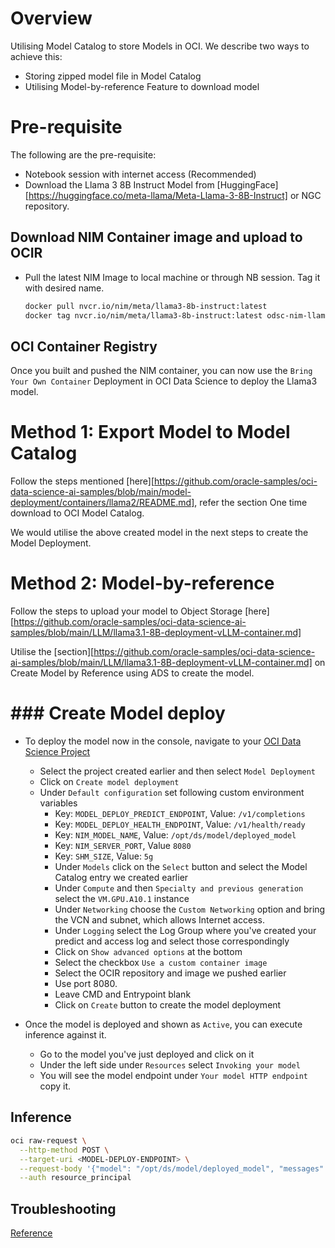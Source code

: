 # Overview

Utilising Model Catalog to store Models in OCI. We describe two ways to achieve this: 

* Storing zipped model file in Model Catalog
* Utilising Model-by-reference Feature to download model

# Pre-requisite

The following are the pre-requisite:
* Notebook session with internet access (Recommended)
* Download the Llama 3 8B Instruct Model from [HuggingFace][https://huggingface.co/meta-llama/Meta-Llama-3-8B-Instruct] or NGC repository.

## Download NIM Container image and upload to OCIR
* Pull the latest NIM Image to local machine or through NB session. Tag it with desired name.
    ```bash
    docker pull nvcr.io/nim/meta/llama3-8b-instruct:latest
    docker tag nvcr.io/nim/meta/llama3-8b-instruct:latest odsc-nim-llama3:latest 
    ```
## OCI Container Registry

Once you built and pushed the NIM container, you can now use the `Bring Your Own Container` Deployment in OCI Data Science to deploy the Llama3 model.

# Method 1: Export Model to Model Catalog

Follow the steps mentioned [here][https://github.com/oracle-samples/oci-data-science-ai-samples/blob/main/model-deployment/containers/llama2/README.md], refer the section One time download to OCI Model Catalog. 

We would utilise the above created model in the next steps to create the Model Deployment. 

# Method 2: Model-by-reference

Follow the steps to upload your model to Object Storage [here][https://github.com/oracle-samples/oci-data-science-ai-samples/blob/main/LLM/llama3.1-8B-deployment-vLLM-container.md]

Utilise the [section][https://github.com/oracle-samples/oci-data-science-ai-samples/blob/main/LLM/llama3.1-8B-deployment-vLLM-container.md] on Create Model by Reference using ADS to create the model.

# ### Create Model deploy

* To deploy the model now in the console, navigate to your [OCI Data Science Project](https://cloud.oracle.com/data-science/project)
    * Select the project created earlier and then select `Model Deployment`
    * Click on `Create model deployment`
    * Under `Default configuration` set following custom environment variables
        * Key: `MODEL_DEPLOY_PREDICT_ENDPOINT`, Value: `/v1/completions`
        * Key: `MODEL_DEPLOY_HEALTH_ENDPOINT`, Value: `/v1/health/ready`
        * Key: `NIM_MODEL_NAME`, Value: `/opt/ds/model/deployed_model`
        * Key: `NIM_SERVER_PORT`, Value `8080`
        * Key: `SHM_SIZE`, Value: `5g`
        * Under `Models` click on the `Select` button and select the Model Catalog entry we created earlier
        * Under `Compute` and then `Specialty and previous generation` select the `VM.GPU.A10.1` instance
        * Under `Networking` choose the `Custom Networking` option and bring the VCN and subnet, which allows Internet access.
        * Under `Logging` select the Log Group where you've created your predict and access log and select those correspondingly
        * Click on `Show advanced options` at the bottom
        * Select the checkbox `Use a custom container image`
        * Select the OCIR repository and image we pushed earlier
        * Use port 8080.
        * Leave CMD and Entrypoint blank
        * Click on `Create` button to create the model deployment

* Once the model is deployed and shown as `Active`, you can execute inference against it.
    * Go to the model you've just deployed and click on it
    * Under the left side under `Resources` select `Invoking your model`
    * You will see the model endpoint under `Your model HTTP endpoint` copy it.

## Inference

  ```bash
  oci raw-request \
    --http-method POST \
    --target-uri <MODEL-DEPLOY-ENDPOINT> \
    --request-body '{"model": "/opt/ds/model/deployed_model", "messages": [ { "role":"user", "content":"Hello! How are you?" }, { "role":"assistant", "content":"Hi! I am quite well, how can I help you today?" }, { "role":"user", "content":"Can you write me a song?" } ], "top_p": 1, "n": 1, "max_tokens": 200, "stream": false, "frequency_penalty": 1.0, "stop": ["hello"] }' \
    --auth resource_principal
  ```

## Troubleshooting

[Reference](https://github.com/oracle-samples/oci-data-science-ai-samples/tree/main/model-deployment/containers/llama2#troubleshooting)

